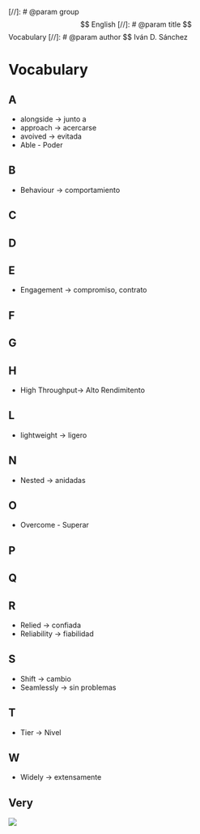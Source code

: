 [//]: # @param group $$ English
[//]: # @param title $$ Vocabulary
[//]: # @param author $$ Iván D. Sánchez

# Vocabulary

## A

- alongside -> junto a
- approach -> acercarse
- avoived -> evitada
- Able - Poder

## B

- Behaviour → comportamiento

## C
## D

## E

- Engagement → compromiso, contrato

## F

## G

## H

- High Throughput→ Alto Rendimitento
## L

- lightweight -> ligero
## N

- Nested -> anidadas
## O

- Overcome - Superar
## P
## Q
## R

- Relied -> confiada
- Reliability -> fiabilidad
## S

- Shift -> cambio
- Seamlessly -> sin problemas

## T 
- Tier → Nivel

## W
- Widely -> extensamente


## Very


![](/notes/english_vocabulary/assets/very.jpeg) 
